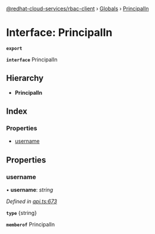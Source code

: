 [@redhat-cloud-services/rbac-client](../README.md) › [Globals](../globals.md) › [PrincipalIn](principalin.md)

# Interface: PrincipalIn

**`export`** 

**`interface`** PrincipalIn

## Hierarchy

* **PrincipalIn**

## Index

### Properties

* [username](principalin.md#username)

## Properties

###  username

• **username**: *string*

*Defined in [api.ts:673](https://github.com/RedHatInsights/javascript-clients/blob/master/packages/rbac/api.ts#L673)*

**`type`** {string}

**`memberof`** PrincipalIn
